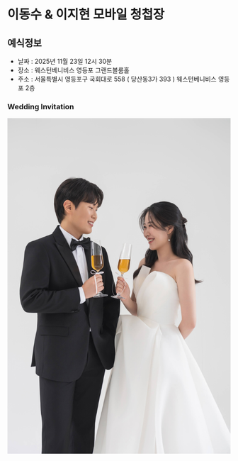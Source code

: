 # 이동수 & 이지현 모바일 청첩장

## 예식정보

* 날짜 : 2025년 11월 23일 12시 30분
* 장소 : 웨스턴베니비스 영등포 그랜드볼룸홀
* 주소 : 서울특별시 영등포구 국회대로 558 ( 당산동3가 393 ) 웨스턴베니비스 영등포 2층

### Wedding Invitation
![Main](./img/gallery/11.jpg)
